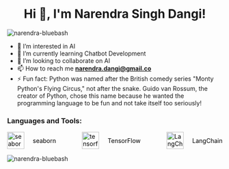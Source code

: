 <h1 align="center">Hi 👋, I'm Narendra Singh Dangi!</h1>
<p align="left"> <img src="https://komarev.com/ghpvc/?username=narendra-bluebash&label=Profile%20views&color=0e75b6&style=flat" alt="narendra-bluebash" /> </p>

- 👀 I’m interested in AI
- 🌱 I’m currently learning Chatbot Development
- 💞️ I’m looking to collaborate on AI
- 📫 How to reach me **narendra.dangi@gmail.co**
- ⚡ Fun fact:  Python was named after the British comedy series "Monty Python's Flying Circus," not after the snake. Guido van Rossum, the creator of Python, chose this name because he wanted the programming language to be fun and not take itself too seriously!

<h3 align="left">Languages and Tools:</h3>

<div style="display: flex; justify-content: space-between; align-items: center; width: 100%;">
    <a href="https://seaborn.pydata.org/" target="_blank" rel="noreferrer" style="text-decoration: none; color: black; display: flex; align-items: center;">
        <img src="https://seaborn.pydata.org/_images/logo-mark-lightbg.svg" alt="seaborn" width="40" height="40" style="margin-right: 20px;"/>
        seaborn
    </a>
    <a href="https://www.tensorflow.org" target="_blank" rel="noreferrer" style="text-decoration: none; color: black; display: flex; align-items: center;">
        <img src="https://www.vectorlogo.zone/logos/tensorflow/tensorflow-icon.svg" alt="tensorflow" width="40" height="40" style="margin-right: 20px;"/>
        TensorFlow
    </a>
    <a href="https://www.langchain.com" target="_blank" rel="noreferrer" style="text-decoration: none; color: black; display: flex; align-items: center;">
        <img src="https://images.seeklogo.com/logo-png/52/1/langchain-logo-png_seeklogo-528369.png" alt="LangChain" width="40" height="40" style="margin-right: 20px;"/>
        LangChain
    </a>
</div>


<!-- 
<p align="left" style="display: flex; flex-wrap: wrap; gap: 200px;">
  <a href="https://www.docker.com/" target="_blank" rel="noreferrer">
    <img src="https://raw.githubusercontent.com/devicons/devicon/master/icons/docker/docker-original-wordmark.svg" alt="docker" width="40" height="40"/>
    Docker
  </a>
  <a href="https://cloud.google.com" target="_blank" rel="noreferrer">
    <img src="https://www.vectorlogo.zone/logos/google_cloud/google_cloud-icon.svg" alt="gcp" width="40" height="40"/>
    Google Cloud Platform
  </a>
  <a href="https://git-scm.com/" target="_blank" rel="noreferrer">
    <img src="https://www.vectorlogo.zone/logos/git-scm/git-scm-icon.svg" alt="git" width="40" height="40"/>
    Git
  </a>
  <a href="https://heroku.com" target="_blank" rel="noreferrer">
    <img src="https://www.vectorlogo.zone/logos/heroku/heroku-icon.svg" alt="heroku" width="40" height="40"/>
    Heroku
  </a>
  <a href="https://www.linux.org/" target="_blank" rel="noreferrer">
    <img src="https://raw.githubusercontent.com/devicons/devicon/master/icons/linux/linux-original.svg" alt="linux" width="40" height="40"/>
    Linux
  </a>
  <a href="https://www.mysql.com/" target="_blank" rel="noreferrer">
    <img src="https://raw.githubusercontent.com/devicons/devicon/master/icons/mysql/mysql-original-wordmark.svg" alt="mysql" width="40" height="40"/>
    MySQL
  </a>
  <a href="https://pandas.pydata.org/" target="_blank" rel="noreferrer">
    <img src="https://raw.githubusercontent.com/devicons/devicon/2ae2a900d2f041da66e950e4d48052658d850630/icons/pandas/pandas-original.svg" alt="pandas" width="40" height="40"/>
    pandas
  </a>
  <a href="https://www.python.org" target="_blank" rel="noreferrer">
    <img src="https://raw.githubusercontent.com/devicons/devicon/master/icons/python/python-original.svg" alt="python" width="40" height="40"/>
    Python
  </a>
  <a href="https://scikit-learn.org/" target="_blank" rel="noreferrer">
    <img src="https://upload.wikimedia.org/wikipedia/commons/0/05/Scikit_learn_logo_small.svg" alt="scikit_learn" width="40" height="40"/>
    scikit-learn
  </a>
  <a href="https://seaborn.pydata.org/" target="_blank" rel="noreferrer">
    <img src="https://seaborn.pydata.org/_images/logo-mark-lightbg.svg" alt="seaborn" width="40" height="40"/>
    seaborn
  </a>
  <a href="https://www.tensorflow.org" target="_blank" rel="noreferrer">
    <img src="https://www.vectorlogo.zone/logos/tensorflow/tensorflow-icon.svg" alt="tensorflow" width="40" height="40"/>
    TensorFlow
  </a>
  <a href="https://www.langchain.com" target="_blank" rel="noreferrer">
    <img src="https://images.seeklogo.com/logo-png/52/1/langchain-logo-png_seeklogo-528369.png" alt="LangChain" width="40" height="40"/>
    LangChain
</a>
</p> -->



<p><img align="center" src="https://github-readme-stats.vercel.app/api/top-langs?username=narendra-bluebash&show_icons=true&locale=en&layout=compact" alt="narendra-bluebash" /></p>

